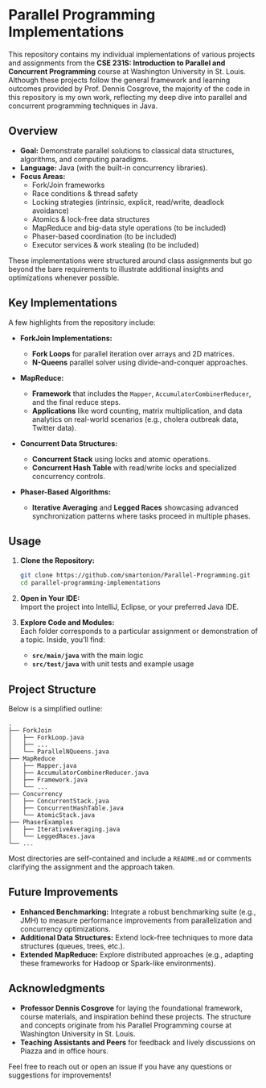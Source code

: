 # Parallel Programming Implementations

This repository contains my individual implementations of various projects and assignments from the **CSE 231S: Introduction to Parallel and Concurrent Programming** course at Washington University in St. Louis. Although these projects follow the general framework and learning outcomes provided by Prof. Dennis Cosgrove, the majority of the code in this repository is my own work, reflecting my deep dive into parallel and concurrent programming techniques in Java.

## Overview

- **Goal:** Demonstrate parallel solutions to classical data structures, algorithms, and computing paradigms.
- **Language:** Java (with the built-in concurrency libraries).
- **Focus Areas:** 
  - Fork/Join frameworks
  - Race conditions & thread safety
  - Locking strategies (intrinsic, explicit, read/write, deadlock avoidance)
  - Atomics & lock-free data structures
  - MapReduce and big-data style operations (to be included)
  - Phaser-based coordination (to be included)
  - Executor services & work stealing (to be included)

These implementations were structured around class assignments but go beyond the bare requirements to illustrate additional insights and optimizations whenever possible.

## Key Implementations

A few highlights from the repository include:

- **ForkJoin Implementations:**
  - **Fork Loops** for parallel iteration over arrays and 2D matrices.
  - **N-Queens** parallel solver using divide-and-conquer approaches.

- **MapReduce:**
  - **Framework** that includes the `Mapper`, `AccumulatorCombinerReducer`, and the final reduce steps.
  - **Applications** like word counting, matrix multiplication, and data analytics on real-world scenarios (e.g., cholera outbreak data, Twitter data).

- **Concurrent Data Structures:**
  - **Concurrent Stack** using locks and atomic operations.
  - **Concurrent Hash Table** with read/write locks and specialized concurrency controls.
  
- **Phaser-Based Algorithms:**
  - **Iterative Averaging** and **Legged Races** showcasing advanced synchronization patterns where tasks proceed in multiple phases.

## Usage

1. **Clone the Repository:**
   ```bash
   git clone https://github.com/smartonion/Parallel-Programming.git
   cd parallel-programming-implementations
   ```
2. **Open in Your IDE:**  
   Import the project into IntelliJ, Eclipse, or your preferred Java IDE.


3. **Explore Code and Modules:**  
   Each folder corresponds to a particular assignment or demonstration of a topic. Inside, you’ll find:
   - **`src/main/java`** with the main logic
   - **`src/test/java`** with unit tests and example usage

## Project Structure

Below is a simplified outline:

```
.
├── ForkJoin
│   ├── ForkLoop.java
│   ├── ...
│   └── ParallelNQueens.java
├── MapReduce
│   ├── Mapper.java
│   ├── AccumulatorCombinerReducer.java
│   ├── Framework.java
│   └── ...
├── Concurrency
│   ├── ConcurrentStack.java
│   ├── ConcurrentHashTable.java
│   └── AtomicStack.java
├── PhaserExamples
│   ├── IterativeAveraging.java
│   └── LeggedRaces.java
└── ...
```

Most directories are self-contained and include a `README.md` or comments clarifying the assignment and the approach taken.

## Future Improvements

- **Enhanced Benchmarking:** Integrate a robust benchmarking suite (e.g., JMH) to measure performance improvements from parallelization and concurrency optimizations.
- **Additional Data Structures:** Extend lock-free techniques to more data structures (queues, trees, etc.).
- **Extended MapReduce:** Explore distributed approaches (e.g., adapting these frameworks for Hadoop or Spark-like environments).

## Acknowledgments

- **Professor Dennis Cosgrove** for laying the foundational framework, course materials, and inspiration behind these projects. The structure and concepts originate from his Parallel Programming course at Washington University in St. Louis.
- **Teaching Assistants and Peers** for feedback and lively discussions on Piazza and in office hours.


Feel free to reach out or open an issue if you have any questions or suggestions for improvements!

